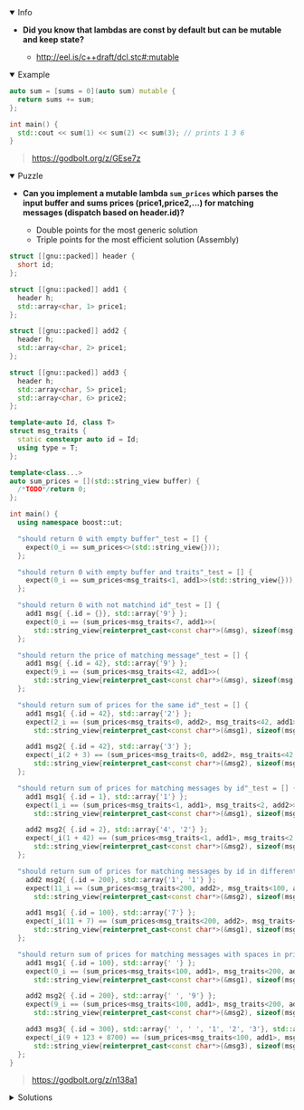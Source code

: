 <details open><summary>Info</summary><p>

* **Did you know that lambdas are const by default but can be mutable and keep state?**

  * http://eel.is/c++draft/dcl.stc#:mutable

</p></details><details open><summary>Example</summary><p>

```cpp
auto sum = [sums = 0](auto sum) mutable {
  return sums += sum;
};

int main() {
  std::cout << sum(1) << sum(2) << sum(3); // prints 1 3 6
}
```

> https://godbolt.org/z/GEse7z

</p></details><details open><summary>Puzzle</summary><p>

* **Can you implement a mutable lambda `sum_prices` which parses the input buffer and sums prices (price1,price2,...) for matching messages (dispatch based on header.id)?**

  * Double points for the most generic solution
  * Triple points for the most efficient solution (Assembly)

```cpp
struct [[gnu::packed]] header {
  short id;
};

struct [[gnu::packed]] add1 {
  header h;
  std::array<char, 1> price1;
};

struct [[gnu::packed]] add2 {
  header h;
  std::array<char, 2> price1;
};

struct [[gnu::packed]] add3 {
  header h;
  std::array<char, 5> price1;
  std::array<char, 6> price2;
};

template<auto Id, class T>
struct msg_traits {
  static constexpr auto id = Id;
  using type = T;
};

template<class...>
auto sum_prices = [](std::string_view buffer) {
  /*TODO*/return 0;
};

int main() {
  using namespace boost::ut;

  "should return 0 with empty buffer"_test = [] {
    expect(0_i == sum_prices<>(std::string_view{}));
  };

  "should return 0 with empty buffer and traits"_test = [] {
    expect(0_i == sum_prices<msg_traits<1, add1>>(std::string_view{}));
  };

  "should return 0 with not matchind id"_test = [] {
    add1 msg{ {.id = {}}, std::array{'9'} };
    expect(0_i == (sum_prices<msg_traits<7, add1>>(
      std::string_view{reinterpret_cast<const char*>(&msg), sizeof(msg)})));
  };

  "should return the price of matching message"_test = [] {
    add1 msg{ {.id = 42}, std::array{'9'} };
    expect(9_i == (sum_prices<msg_traits<42, add1>>(
      std::string_view{reinterpret_cast<const char*>(&msg), sizeof(msg)})));
  };

  "should return sum of prices for the same id"_test = [] {
    add1 msg1{ {.id = 42}, std::array{'2'} };
    expect(2_i == (sum_prices<msg_traits<0, add2>, msg_traits<42, add1>>(
      std::string_view{reinterpret_cast<const char*>(&msg1), sizeof(msg1)})));

    add1 msg2{ {.id = 42}, std::array{'3'} };
    expect(_i(2 + 3) == (sum_prices<msg_traits<0, add2>, msg_traits<42, add1>>(
      std::string_view{reinterpret_cast<const char*>(&msg2), sizeof(msg2)})));
  };

  "should return sum of prices for matching messages by id"_test = [] {
    add1 msg1{ {.id = 1}, std::array{'1'} };
    expect(1_i == (sum_prices<msg_traits<1, add1>, msg_traits<2, add2>>(
      std::string_view{reinterpret_cast<const char*>(&msg1), sizeof(msg1)})));

    add2 msg2{ {.id = 2}, std::array{'4', '2'} };
    expect(_i(1 + 42) == (sum_prices<msg_traits<1, add1>, msg_traits<2, add2>>(
      std::string_view{reinterpret_cast<const char*>(&msg2), sizeof(msg2)})));
  };

  "should return sum of prices for matching messages by id in different oder"_test = [] {
    add2 msg2{ {.id = 200}, std::array{'1', '1'} };
    expect(11_i == (sum_prices<msg_traits<200, add2>, msg_traits<100, add1>>(
      std::string_view{reinterpret_cast<const char*>(&msg2), sizeof(msg2)})));

    add1 msg1{ {.id = 100}, std::array{'7'} };
    expect(_i(11 + 7) == (sum_prices<msg_traits<200, add2>, msg_traits<100, add1>>(
      std::string_view{reinterpret_cast<const char*>(&msg1), sizeof(msg1)})));
  };

  "should return sum of prices for matching messages with spaces in prices "_test = [] {
    add1 msg1{ {.id = 100}, std::array{' '} };
    expect(0_i == (sum_prices<msg_traits<100, add1>, msg_traits<200, add2>, msg_traits<300, add3>>(
      std::string_view{reinterpret_cast<const char*>(&msg1), sizeof(msg1)})));

    add2 msg2{ {.id = 200}, std::array{' ', '9'} };
    expect(9_i == (sum_prices<msg_traits<100, add1>, msg_traits<200, add2>, msg_traits<300, add3>>(
      std::string_view{reinterpret_cast<const char*>(&msg2), sizeof(msg2)})));

    add3 msg3{ {.id = 300}, std::array{' ', ' ', '1', '2', '3'}, std::array{' ', '0', '8', '7', '0', '0'} };
    expect(_i(9 + 123 + 8700) == (sum_prices<msg_traits<100, add1>, msg_traits<200, add2>, msg_traits<300, add3>>(
      std::string_view{reinterpret_cast<const char*>(&msg3), sizeof(msg3)})));
  };
}
```

> https://godbolt.org/z/n138a1

</p></details><details><summary>Solutions</summary><p>

</p></details>
